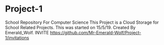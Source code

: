 # Project-1
School Repository For Computer Science 
This Project is a Cloud Storage for School Related Projects.
This was started on 15/5/19.
Created By Emerald_Wolf.
INVITE https://github.com/Mr-Emerald-Wolf/Project-1/invitations
